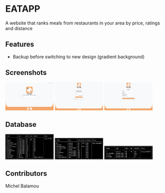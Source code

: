 # EATAPP
  A website that ranks meals from restaurants in your area by price, ratings and distance

## Features

  - Backup before switching to new design (gradient background)

## Screenshots

  <img src="instructions/screenshots/index.png" width="30%"/> <img src="instructions/screenshots/login.png" width="30%"/> <img src="instructions/screenshots/sign_up/sign_up_1.png" width="30%"/>

## Database

  <img src="instructions/screenshots/FA_RESTORANTS.png" width="30%"/> <img src="instructions/screenshots/FA_MENUS.png" width="30%"/> <img src="instructions/screenshots/FA_ADMIN_PANEL.png" width="30%"/>

## Contributors
  Michel Balamou
